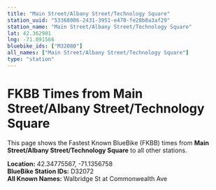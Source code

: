 ```yaml
---
title: "Main Street/Albany Street/Technology Square"
station_uuid: "53368086-2431-3951-e470-fe28b8a3af29"
station_name: "Main Street/Albany Street/Technology Square"
lat: 42.362901
lng: -71.091566
bluebike_ids: ["M32080"]
all_names: ["Main Street/Albany Street/Technology Square"]
type: "station"
---
```


# FKBB Times from Main Street/Albany Street/Technology Square

This page shows the Fastest Known BlueBike (FKBB) times from **Main Street/Albany Street/Technology Square** to all other stations.

**Location:** 42.34775567, -71.1356758  
**BlueBike Station IDs:** D32072  
**All Known Names:** Walbridge St at Commonwealth Ave

